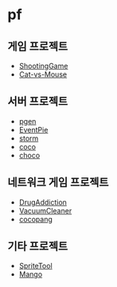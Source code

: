 # pf

게임 프로젝트
----
* [ShootingGame](nonamed-game/readme.md)
* [Cat-vs-Mouse](cat-vs-mouse/readme.md)

서버 프로젝트
----
* [pgen](pgen/readme.md)
* [EventPie](eventpie/readme.md)
* [storm](storm/readme.md)
* [coco](coco/readme.md)
* [choco](choco/readme.md)

네트워크 게임 프로젝트
----
* [DrugAddiction](drug_addiction/readme.md)
* [VacuumCleaner](vacuum-cleaner/readme.md)
* [cocopang](cocopang/readme.md)

기타 프로젝트
----
* [SpriteTool](sprite-tool/readme.md)
* [Mango](mango/readme.md)
